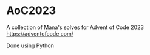 # AoC2023
A collection of Mana's solves for Advent of Code 2023
https://adventofcode.com/

Done using Python
